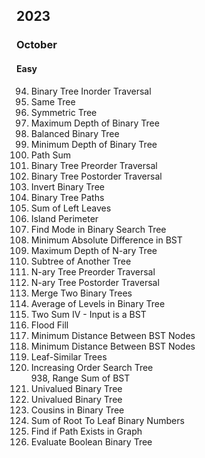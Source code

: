 ## 2023
### October
#### Easy
94. Binary Tree Inorder Traversal  		
100. Same Tree  		
101. Symmetric Tree  		
104. Maximum Depth of Binary Tree  		
110. Balanced Binary Tree  		
111. Minimum Depth of Binary Tree  		
112. Path Sum  		
144. Binary Tree Preorder Traversal   		
145. Binary Tree Postorder Traversal  		
226. Invert Binary Tree  		
257. Binary Tree Paths  		
404. Sum of Left Leaves  		
463. Island Perimeter  		
501. Find Mode in Binary Search Tree  		
530. Minimum Absolute Difference in BST   		
559. Maximum Depth of N-ary Tree  		
572. Subtree of Another Tree    		
589. N-ary Tree Preorder Traversal  		
590. N-ary Tree Postorder Traversal  		
617. Merge Two Binary Trees  		
637. Average of Levels in Binary Tree  		
653. Two Sum IV - Input is a BST  		
733. Flood Fill   		
783. Minimum Distance Between BST Nodes  		
783. Minimum Distance Between BST Nodes  		
872. Leaf-Similar Trees  		
897. Increasing Order Search Tree  		
938, Range Sum of BST  		
965. Univalued Binary Tree  		
965. Univalued Binary Tree  		
993. Cousins in Binary Tree  		
1022. Sum of Root To Leaf Binary Numbers  		
1971. Find if Path Exists in Graph  		
2331. Evaluate Boolean Binary Tree  		
